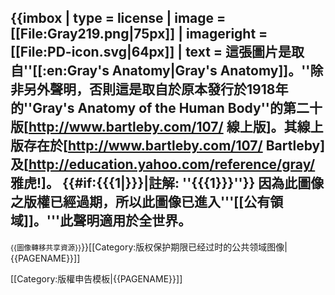 {{imbox
| type  = license
| image = [[File:Gray219.png|75px]]
| imageright = [[File:PD-icon.svg|64px]]
| text = 這張圖片是取自''[[:en:Gray's Anatomy|Gray's Anatomy]]。''除非另外聲明，否則這是取自於原本發行於1918年的''Gray's Anatomy of the Human Body''的第二十版[http://www.bartleby.com/107/ 線上版]。其線上版存在於[http://www.bartleby.com/107/ Bartleby]及[http://education.yahoo.com/reference/gray/ 雅虎!]。
{{#if:{{{1|}}}|註解: ''{{{1}}}''}}
因為此圖像之版權已經過期，所以此圖像已進入'''[[公有領域]]。'''此聲明適用於全世界。</center>
----
<small>{{圖像轉移共享資源}}</small>}}<includeonly>[[Category:版权保护期限已经过时的公共领域图像|{{PAGENAME}}]]</includeonly><noinclude>

[[Category:版權申告模板|{{PAGENAME}}]]

</noinclude>